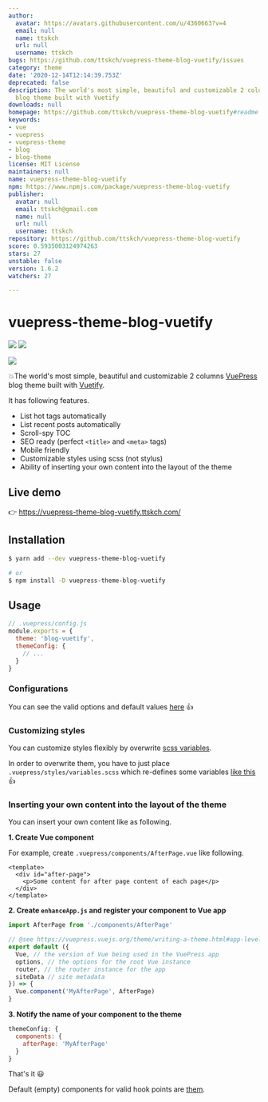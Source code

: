 ```yaml
---
author:
  avatar: https://avatars.githubusercontent.com/u/4360663?v=4
  email: null
  name: ttskch
  url: null
  username: ttskch
bugs: https://github.com/ttskch/vuepress-theme-blog-vuetify/issues
category: theme
date: '2020-12-14T12:14:39.753Z'
deprecated: false
description: The world's most simple, beautiful and customizable 2 columns VuePress
  blog theme built with Vuetify
downloads: null
homepage: https://github.com/ttskch/vuepress-theme-blog-vuetify#readme
keywords:
- vue
- vuepress
- vuepress-theme
- blog
- blog-theme
license: MIT License
maintainers: null
name: vuepress-theme-blog-vuetify
npm: https://www.npmjs.com/package/vuepress-theme-blog-vuetify
publisher:
  avatar: null
  email: ttskch@gmail.com
  name: null
  url: null
  username: ttskch
repository: https://github.com/ttskch/vuepress-theme-blog-vuetify
score: 0.5935003124974263
stars: 27
unstable: false
version: 1.6.2
watchers: 27

---
```


# vuepress-theme-blog-vuetify

[![](https://img.shields.io/npm/v/vuepress-theme-blog-vuetify?style=flat-square)](https://www.npmjs.com/package/vuepress-theme-blog-vuetify)
[![](https://img.shields.io/npm/dm/vuepress-theme-blog-vuetify?style=flat-square)](https://www.npmjs.com/package/vuepress-theme-blog-vuetify)

![](https://user-images.githubusercontent.com/4360663/80946098-43781280-8e28-11ea-8e50-667344f9f959.png)

💥The world's most simple, beautiful and customizable 2 columns [VuePress](https://vuepress.vuejs.org/) blog theme built with [Vuetify](https://vuetifyjs.com).

It has following features.

* List hot tags automatically
* List recent posts automatically
* Scroll-spy TOC
* SEO ready (perfect `<title>` and `<meta>` tags)
* Mobile friendly
* Customizable styles using scss (not stylus)
* Ability of inserting your own content into the layout of the theme

## Live demo

👉 <https://vuepress-theme-blog-vuetify.ttskch.com/>

## Installation

```bash
$ yarn add --dev vuepress-theme-blog-vuetify

# or
$ npm install -D vuepress-theme-blog-vuetify
```

## Usage

```js
// .vuepress/config.js
module.exports = {
  theme: 'blog-vuetify',
  themeConfig: {
    // ...
  }
}
```

### Configurations

You can see the valid options and default values [here](https://github.com/ttskch/vuepress-theme-blog-vuetify/blob/master/index.js#L14) 👍

### Customizing styles

You can customize styles flexibly by overwrite [scss variables](https://github.com/ttskch/vuepress-theme-blog-vuetify/blob/master/styles/_variables.scss).

In order to overwrite them, you have to just place `.vuepress/styles/variables.scss` which re-defines some variables [like this](https://github.com/ttskch/vuepress-theme-blog-vuetify/blob/master/example/blog/.vuepress/styles/variables.scss) 👍 

### Inserting your own content into the layout of the theme

You can insert your own content like as following.

**1. Create Vue component**

For example, create `.vuepress/components/AfterPage.vue` like following.

```vue
<template>
  <div id="after-page">
    <p>Some content for after page content of each page</p>
  </div>
</template>
```

**2. Create `enhanceApp.js` and register your component to Vue app**

```js
import AfterPage from './components/AfterPage'

// @see https://vuepress.vuejs.org/theme/writing-a-theme.html#app-level-enhancements
export default ({
  Vue, // the version of Vue being used in the VuePress app
  options, // the options for the root Vue instance
  router, // the router instance for the app
  siteData // site metadata
}) => {
  Vue.component('MyAfterPage', AfterPage)
}
```

**3. Notify the name of your component to the theme**

```js
themeConfig: {
  components: {
    afterPage: 'MyAfterPage'
  }
}
```

That's it 😃

Default (empty) components for valid hook points are [them](https://github.com/ttskch/vuepress-theme-blog-vuetify/tree/master/components/extensions).

